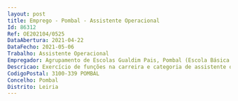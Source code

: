 ```yaml
--- 
layout: post
title: Emprego - Pombal - Assistente Operacional
Id: 86312
Ref: OE202104/0525
DataAbertura: 2021-04-22
DataFecho: 2021-05-06
Trabalho: Assistente Operacional
Empregador: Agrupamento de Escolas Gualdim Pais, Pombal (Escola Básica Integrada Gualdim Pais - Sede)
Descricao: Exercício de funções na carreira e categoria de assistente operacional, tal comodescrito no Anexo referido no n.º 2 do artigo 88.º da LTFP, e de acordo com asatividades inerentes às de auxiliar de ação educativa.
CodigoPostal: 3100-339 POMBAL
Concelho: Pombal
Distrito: Leiria
--- 
```

